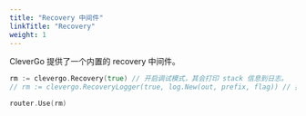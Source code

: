 ```yaml
---
title: "Recovery 中间件"
linkTitle: "Recovery"
weight: 1
---
```


CleverGo 提供了一个内置的 recovery 中间件。

```go
rm := clevergo.Recovery(true) // 开启调试模式，其会打印 stack 信息到日志。
// rm := clevergo.RecoveryLogger(true, log.New(out, prefix, flag)) // 指定 Logger。

router.Use(rm)
```
